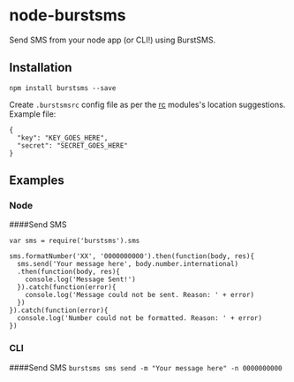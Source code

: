 # node-burstsms

Send SMS from your node app (or CLI!) using BurstSMS.

## Installation
`npm install burstsms --save`

Create `.burstsmsrc` config file as per the [rc](https://www.npmjs.com/package/rc) modules's location suggestions. Example file:
```
{
  "key": "KEY_GOES_HERE",
  "secret": "SECRET_GOES_HERE"
}
```

## Examples

### Node
####Send SMS

```
var sms = require('burstsms').sms

sms.formatNumber('XX', '0000000000').then(function(body, res){
  sms.send('Your message here', body.number.international)
  .then(function(body, res){
    console.log('Message Sent!')
  }).catch(function(error){
    console.log('Message could not be sent. Reason: ' + error)
  })
}).catch(function(error){
  console.log('Number could not be formatted. Reason: ' + error)
})
```

### CLI
####Send SMS
`burstsms sms send -m "Your message here" -n 0000000000`